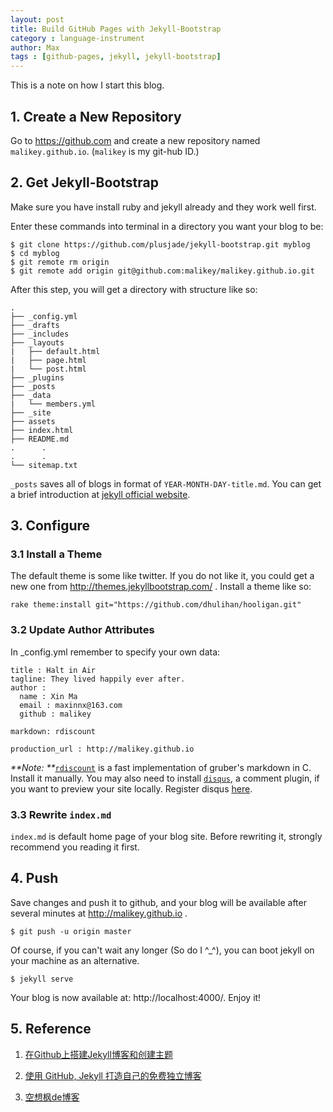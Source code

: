 ```yaml
---
layout: post
title: Build GitHub Pages with Jekyll-Bootstrap
category : language-instrument
author: Max
tags : [github-pages, jekyll, jekyll-bootstrap]
---
```


This is a note on how I start this blog.


## 1. Create a New Repository

Go to https://github.com and create a new repository named `malikey.github.io`.
(`malikey` is my git-hub ID.)

## 2. Get Jekyll-Bootstrap

Make sure you have install ruby and jekyll already and they work well first.

Enter these commands into terminal in a directory you want your blog to be:

```
$ git clone https://github.com/plusjade/jekyll-bootstrap.git myblog
$ cd myblog
$ git remote rm origin
$ git remote add origin git@github.com:malikey/malikey.github.io.git
```

After this step, you will get a directory with structure like so:

```
.
├── _config.yml
├── _drafts
├── _includes
├── _layouts
|   ├── default.html
|   ├── page.html
|   └── post.html
├── _plugins
├── _posts
├── _data
|   └── members.yml
├── _site
├── assets
├── index.html
├── README.md
.      .
.      .
└── sitemap.txt
```

`_posts` saves all of blogs in format of `YEAR-MONTH-DAY-title.md`. You can get a brief introduction at [jekyll official website](http://jekyllrb.com/docs/structure/).

## 3. Configure

### 3.1 Install a Theme

The default theme is some like twitter. If you do not like it, you could get a new one
from http://themes.jekyllbootstrap.com/ .
Install a theme like so:

```
rake theme:install git="https://github.com/dhulihan/hooligan.git"
```

### 3.2 Update Author Attributes

In _config.yml remember to specify your own data:

```
title : Halt in Air
tagline: They lived happily ever after.
author :
  name : Xin Ma
  email : maxinnx@163.com
  github : malikey

markdown: rdiscount  

production_url : http://malikey.github.io
```

_**Note: **_[`rdiscount`](http://rubygems.org/gems/rdiscount) is a fast implementation of gruber's markdown in C.
Install it manually. You may also need to install [`disqus`](https://www.disqus.com/), a comment plugin, if you
want to preview your site locally. Register disqus [here](https://disqus.com/admin/create/).

### 3.3 Rewrite `index.md`

`index.md` is default home page of your blog site. Before rewriting it, strongly recommend you reading it first.

## 4. Push

Save changes and push it to github, and your blog will be available after several minutes at http://malikey.github.io .

```
$ git push -u origin master
```

Of course, if you can't wait any longer (So do I ^_^), you can boot jekyll on your machine as an alternative.

```
$ jekyll serve
```

Your blog is now available at: http://localhost:4000/. Enjoy it!

## 5. Reference

1. [在Github上搭建Jekyll博客和创建主题](http://yansu.org/2014/02/12/how-to-deploy-a-blog-on-github-by-jekyll.html)

2. [使用 GitHub, Jekyll 打造自己的免费独立博客](http://blog.csdn.net/on_1y/article/details/19259435)

3. [空想枫de博客](http://blog.it580.com/tag/jekyll/)
